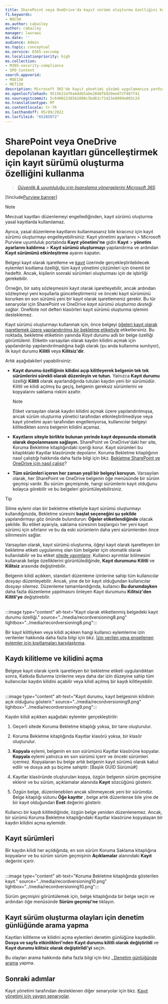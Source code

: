 ```yaml
---
title: SharePoint veya OneDrive'da kayıt sürümü oluşturma özelliğini kullanma
f1.keywords:
- NOCSH
ms.author: cabailey
author: cabailey
manager: laurawi
ms.date: ''
audience: Admin
ms.topic: conceptual
ms.service: O365-seccomp
ms.localizationpriority: high
ms.collection:
- M365-security-compliance
- SPO_Content
search.appverid:
- MOE150
- MET150
description: Microsoft 365'de kayıt yönetimi çözümü uygulamanıza yardımcı olacak kayıtlar hakkında bilgi edinin.
ms.openlocfilehash: 9515622af6a6ddb5abe28d6fb920eed72f487f41
ms.sourcegitcommit: 5c64002236561000c5bd63c71423e8099e803c2d
ms.translationtype: MT
ms.contentlocale: tr-TR
ms.lasthandoff: 05/09/2022
ms.locfileid: "65285072"
---
```

# <a name="use-record-versioning-to-update-records-stored-in-sharepoint-or-onedrive"></a>SharePoint veya OneDrive depolanan kayıtları güncelleştirmek için kayıt sürümü oluşturma özelliğini kullanma

>*[Güvenlik & uyumluluğu için lisanslama yönergelerini Microsoft 365](/office365/servicedescriptions/microsoft-365-service-descriptions/microsoft-365-tenantlevel-services-licensing-guidance/microsoft-365-security-compliance-licensing-guidance).*

[!include[Purview banner](../includes/purview-rebrand-banner.md)]

> [!NOTE]
> Mevzuat kayıtları düzenlemeyi engellediğinden, kayıt sürümü oluşturma yasal kayıtlarda kullanılamaz.
>
> Ayrıca, yasal düzenleme kayıtlarını kullanmasanız bile kiracınız için kayıt sürümü oluşturmayı engelleyebilirsiniz: Kayıt yönetimi ayarlarını > Microsoft Purview uyumluluk portalında **Kayıt yönetimi'ne** gidin **Kayıt** >  **yönetim ayarlarını kaldırma** >  **Kayıt sürümü oluşturmayı** yapılandırma ve ardından **Kayıt sürümünü etkinleştirme** ayarını kapatın.

Belgeyi kayıt olarak işaretleme ve [kayıt](records-management.md#records) üzerinde gerçekleştirilebilecek eylemleri kısıtlama özelliği, tüm kayıt yönetimi çözümleri için önemli bir hedeftir. Ancak, kişilerin sonraki sürümleri oluşturması için de işbirliği gerekebilir.

Örneğin, bir satış sözleşmesini kayıt olarak işaretleyebilir, ancak ardından sözleşmeyi yeni koşullarla güncelleştirmeniz ve önceki kayıt sürümünü korurken en son sürümü yeni bir kayıt olarak işaretlemeniz gerekir. Bu tür senaryolar için SharePoint ve OneDrive *kayıt sürümü oluşturma desteği sağlar*. OneNote not defteri klasörleri kayıt sürümü oluşturma işlemini desteklemez.

Kayıt sürümü oluşturmayı kullanmak için, önce belgeyi [öğeleri kayıt olarak işaretlemek üzere yapılandırılmış bir bekletme etiketiyle](declare-records.md) etiketlersiniz. Bu noktada, bekletme etiketinin yanında *Kayıt durumu* adlı bir belge özelliği görüntülenir. Etiketin varsayılan olarak kaydın kilidini açmak için yapılandırılıp yapılandırılmadığına bağlı olarak (şu anda kullanıma sunılıyor), ilk kayıt durumu **Kilitli** veya **Kilitsiz'dir**.

Artık aşağıdakileri yapabilirsiniz:

- **Kayıt durumu özelliğinin kilidini açıp kilitleyerek belgenin tek tek sürümlerini sürekli olarak düzenleyin ve tutun.** Yalnızca **Kayıt durumu** özelliği **Kilitli** olarak ayarlandığında tutulan kaydın yeni bir sürümüdür. Kilitli ve kilidi açılmış bu geçiş, belgenin gereksiz sürümlerini ve kopyalarını saklama riskini azaltır.
    
    > [!NOTE]
    > Etiket varsayılan olarak kaydın kilidini açmak üzere yapılandırılmışsa, ancak sürüm oluşturma yönetici tarafından etkinleştirilmediyse veya kayıt yönetimi ayarı tarafından engelleniyorsa, kullanıcılar belgeyi kilitledikten sonra belgenin kilidini açamaz.

- **Kayıtların siteyle birlikte bulunan yerinde kayıt deposunda otomatik olarak depolanmasını sağlayın.** SharePoint ve OneDrive'daki her site, Koruma Bekletme kitaplığındaki içeriği korur. Kayıt sürümleri bu kitaplıktaki Kayıtlar klasöründe depolanır. Koruma Bekletme kitaplığının nasıl çalıştığı hakkında daha fazla bilgi için bkz. [Bekletme SharePoint ve OneDrive için nasıl çalışır](retention-policies-sharepoint.md#how-retention-works-for-sharepoint-and-onedrive)?

- **Tüm sürümleri içeren her zaman yeşil bir belgeyi koruyun.** Varsayılan olarak, her SharePoint ve OneDrive belgenin öğe menüsünde bir sürüm geçmişi vardır. Bu sürüm geçmişinde, hangi sürümlerin kayıt olduğunu kolayca görebilir ve bu belgeleri görüntüleyebilirsiniz.

> [!TIP]
> Silme eylemi olan bir bekletme etiketiyle kayıt sürümü oluşturmayı kullandığınızda, Bekletme süresini **başlat seçeneğini şu şekilde** yapılandırmayı göz önünde bulundurun: **Öğeler etiketlendiğinde** olacak şekilde. Bu etiket ayarıyla, saklama süresinin başlangıcı her yeni kayıt sürümü için sıfırlanır ve bu da eski sürümlerin daha yeni sürümlerden önce silinmesini sağlar.

Varsayılan olarak, kayıt sürümü oluşturma, öğeyi kayıt olarak işaretleyen bir bekletme etiketi uygulanmış olan tüm belgeler için otomatik olarak kullanılabilir ve bu etiket [sitede yayımlanır](create-apply-retention-labels.md). Kullanıcı ayrıntılar bölmesini kullanarak belge özelliklerini görüntülediğinde, **Kayıt durumunu** **Kilitli** ve **Kilitsiz** arasında değiştirebilir.

Belgenin kilidi açıkken, standart düzenleme izinlerine sahip tüm kullanıcılar dosyayı düzenleyebilir. Ancak, yine de bir kayıt olduğundan kullanıcılar dosyayı silemez. Düzenleme tamamlandığında, kullanıcı **Bu durumdayken** daha fazla düzenleme yapılmasını önleyen Kayıt durumunu **Kilitsiz'den** **Kilitli'ye** değiştirebilir.
<br/><br/>

:::image type="content" alt-text="Kayıt olarak etiketlenmiş belgedeki kayıt durumu özelliği." source="../media/recordversioning8.png" lightbox="../media/recordversioning8.png":::

Bir kayıt kilitliyken veya kilidi açıkken hangi kullanıcı eylemlerine izin verilenler hakkında daha fazla bilgi için bkz. [İzin verilen veya engellenen eylemler için kısıtlamaları karşılaştırma](records-management.md#compare-restrictions-for-what-actions-are-allowed-or-blocked).

## <a name="locking-and-unlocking-a-record"></a>Kaydı kilitleme ve kilidini açma

Belgeye kayıt olarak içerik işaretleyen bir bekletme etiketi uygulandıktan sonra, Katkıda Bulunma izinlerine veya daha dar izin düzeyine sahip tüm kullanıcılar kaydın kilidini açabilir veya kilidi açılmış bir kaydı kilitleyebilir.
<br/><br/>

:::image type="content" alt-text="Kayıt durumu, kayıt belgesinin kilidinin açık olduğunu gösterir." source="../media/recordversioning9.png" lightbox="../media/recordversioning9.png":::

Kaydın kilidi açıkken aşağıdaki eylemler gerçekleştirilir:

1. Geçerli sitede Koruma Bekletme kitaplığı yoksa, bir tane oluşturulur.

2. Koruma Bekletme kitaplığında Kayıtlar klasörü yoksa, bir klasör oluşturulur.

3. **Kopyala** eylemi, belgenin en son sürümünü Kayıtlar klasörüne kopyalar. **Kopyala** eylemi yalnızca en son sürümü içerir ve önceki sürümleri içermez. Kopyalanan bu belge artık belgenin kayıt sürümü olarak kabul edilir ve dosya adı şu biçime sahiptir: \[Başlık GUID Sürümü\#\]

4. Kayıtlar klasöründe oluşturulan kopya, özgün belgenin sürüm geçmişine eklenir ve bu sürüm, açıklamalar alanında **Kayıt** sözcüğünü gösterir.

5. Özgün belge, düzenlenebilen ancak silinmeyecek yeni bir sürümdür. Belge kitaplığı sütunu **Öğe kayıttır** , belge artık düzenlense bile yine de bir kayıt olduğundan **Evet** değerini gösterir.

Kullanıcı bir kaydı kilitlediğinde, özgün belge yeniden düzenlenemez. Ancak, bir sürümü Koruma Bekletme kitaplığındaki Kayıtlar klasörüne kopyalayan bir kaydın kilidini açma eylemidir.

## <a name="record-versions"></a>Kayıt sürümleri

Bir kaydın kilidi her açıldığında, en son sürüm Koruma Saklama kitaplığına kopyalanır ve bu sürüm sürüm geçmişinin **Açıklamalar** alanındaki **Kayıt** değerini içerir.
<br/><br/>

:::image type="content" alt-text="Koruma Bekletme kitaplığında gösterilen kayıt." source="../media/recordversioning10.png" lightbox="../media/recordversioning10.png":::

Sürüm geçmişini görüntülemek için, belge kitaplığında bir belge seçin ve ardından öğe menüsünde **Sürüm geçmişi'ne** tıklayın.

## <a name="searching-the-audit-log-for-record-versioning-events"></a>Kayıt sürüm oluşturma olayları için denetim günlüğünde arama yapma

Kayıtları kilitleme ve kilidini açma eylemleri denetim günlüğüne kaydedilir. **Dosya ve sayfa etkinlikleri'nden** **Kayıt durumu kilitli olarak değiştirildi** ve **Kayıt durumu kilitsiz olarak değiştirildi'yi** seçin.

Bu olayları arama hakkında daha fazla bilgi için bkz [. Denetim günlüğünde arama](search-the-audit-log-in-security-and-compliance.md#file-and-page-activities) yapma.

## <a name="next-steps"></a>Sonraki adımlar

Kayıt yönetimi tarafından desteklenen diğer senaryolar için bkz. [Kayıt yönetimi için yaygın senaryolar](get-started-with-records-management.md#common-scenarios).
